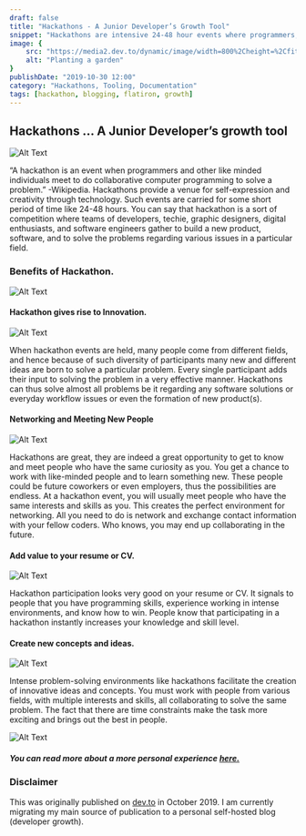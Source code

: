 ```yaml
---
draft: false
title: "Hackathons - A Junior Developer’s Growth Tool"
snippet: "Hackathons are intensive 24-48 hour events where programmers, designers, and tech enthusiasts collaborate to solve problems and build new products through coding. These events offer multiple benefits for junior developers, including opportunities for innovation, networking with like-minded professionals, and gaining practical experience that enhances their resumes. Participating in hackathons not only facilitates the creation of new concepts through diverse team collaboration but also provides hands-on experience working under time constraints, making them an invaluable growth tool for emerging developers."
image: {
    src: "https://media2.dev.to/dynamic/image/width=800%2Cheight=%2Cfit=scale-down%2Cgravity=auto%2Cformat=auto/https%3A%2F%2Fthepracticaldev.s3.amazonaws.com%2Fi%2Fhujxt40apqh81vsoc7rt.jpg",
    alt: "Planting a garden"
}
publishDate: "2019-10-30 12:00"
category: "Hackathons, Tooling, Documentation"
tags: [hackathon, blogging, flatiron, growth]
---
```


## Hackathons … A Junior Developer’s growth tool

![Alt Text](https://thepracticaldev.s3.amazonaws.com/i/hujxt40apqh81vsoc7rt.jpg)

“A hackathon is an event when programmers and other like minded individuals meet to do collaborative computer programming to solve a problem.” -Wikipedia. Hackathons provide a venue for self-expression and creativity through technology. Such events are carried for some short period of time like 24-48 hours. You can say that hackathon is a sort of competition where teams of developers, techie, graphic designers, digital enthusiasts, and software engineers gather to build a new product, software, and to solve the problems regarding various issues in a particular field.


### Benefits of Hackathon.
![Alt Text](https://thepracticaldev.s3.amazonaws.com/i/p3qlwt2lkfxwmhgot2wq.jpg)


#### Hackathon gives rise to Innovation.
![Alt Text](https://thepracticaldev.s3.amazonaws.com/i/9k6jtlwpb8refxvl2ghr.jpg)

When hackathon events are held, many people come from different fields, and hence because of such diversity of participants many new and different ideas are born to solve a particular problem. Every single participant adds their input to solving the problem in a very effective manner. Hackathons can thus solve almost all problems be it regarding any software solutions or everyday workflow issues or even the formation of new product(s).



#### Networking and Meeting New People
![Alt Text](https://thepracticaldev.s3.amazonaws.com/i/7jo4cmflwhn08pxj6zo3.jpg)

Hackathons are great, they are indeed a great opportunity to get to know and meet people who have the same curiosity as you. You get a chance to work with like-minded people and to learn something new. These people could be future coworkers or even employers, thus the possibilities are endless.
At a hackathon event, you will usually meet people who have the same interests and skills as you. This creates the perfect environment for networking. All you need to do is network and exchange contact information with your fellow coders. Who knows, you may end up collaborating in the future.

#### Add value to your resume or CV.
![Alt Text](https://thepracticaldev.s3.amazonaws.com/i/nec6ilj70uu6m7wfrr37.jpg)


Hackathon participation looks very good on your resume or CV. It signals to people that you have programming skills, experience working in intense environments, and know how to win. People know that participating in a hackathon instantly increases your knowledge and skill level.

#### Create new concepts and ideas.
![Alt Text](https://thepracticaldev.s3.amazonaws.com/i/goaiv933n2rvl6w3yhrh.jpg)

Intense problem-solving environments like hackathons facilitate the creation of innovative ideas and concepts. You must work with people from various fields, with multiple interests and skills, all collaborating to solve the same problem. The fact that there are time constraints make the task more exciting and brings out the best in people.


![Alt Text](https://thepracticaldev.s3.amazonaws.com/i/kqpa5k9kpnpf80mu080h.jpeg)

##### You can read more about a more personal experience [here.](https://medium.com/paratransit-pal/paratransit-pal-won-40-000-at-at-ts-atlanta-civic-coding-challenge-and-gave-it-all-to-charity-30bba157d92d)


### Disclaimer
This was originally published on [dev.to](https://dev.to/nerajno/hackathons-a-junior-developer-s-growth-tool-2d5k) in October  2019. I am currently migrating my main source of publication to a personal self-hosted blog (developer growth).

